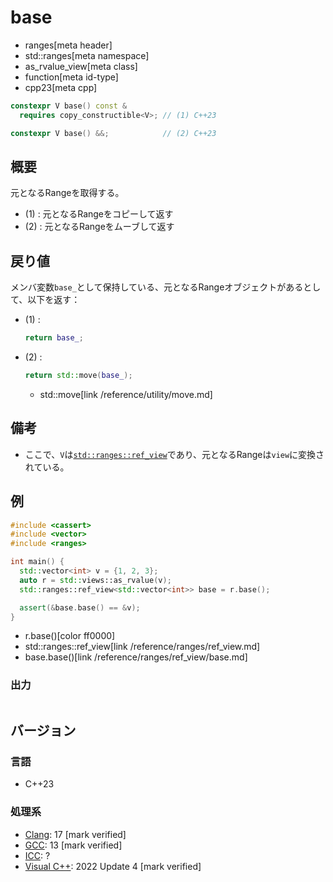 # base
* ranges[meta header]
* std::ranges[meta namespace]
* as_rvalue_view[meta class]
* function[meta id-type]
* cpp23[meta cpp]

```cpp
constexpr V base() const &
  requires copy_constructible<V>; // (1) C++23

constexpr V base() &&;            // (2) C++23
```

## 概要
元となるRangeを取得する。

- (1) : 元となるRangeをコピーして返す
- (2) : 元となるRangeをムーブして返す


## 戻り値

メンバ変数`base_`として保持している、元となるRangeオブジェクトがあるとして、以下を返す：

- (1) :
    ```cpp
    return base_;
    ```

- (2) :
    ```cpp
    return std::move(base_);
    ```
    * std::move[link /reference/utility/move.md]


## 備考
- ここで、`V`は[`std::ranges::ref_view`](../ref_view.md)であり、元となるRangeは`view`に変換されている。


## 例
```cpp
#include <cassert>
#include <vector>
#include <ranges>

int main() {
  std::vector<int> v = {1, 2, 3};
  auto r = std::views::as_rvalue(v);
  std::ranges::ref_view<std::vector<int>> base = r.base();

  assert(&base.base() == &v);
}
```
* r.base()[color ff0000]
* std::ranges::ref_view[link /reference/ranges/ref_view.md]
* base.base()[link /reference/ranges/ref_view/base.md]

### 出力
```
```


## バージョン
### 言語
- C++23

### 処理系
- [Clang](/implementation.md#clang): 17 [mark verified]
- [GCC](/implementation.md#gcc): 13 [mark verified]
- [ICC](/implementation.md#icc): ?
- [Visual C++](/implementation.md#visual_cpp): 2022 Update 4 [mark verified]
